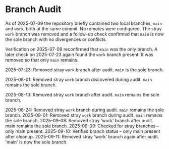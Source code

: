 # Branch Audit

As of 2025-07-09 the repository briefly contained two local branches, `main` and `work`, both at the same commit. No remotes were configured. The stray `work` branch was removed and a follow-up check confirmed that `main` is now the sole branch with no divergences or conflicts.

Verification on 2025-07-09 reconfirmed that `main` was the only branch. A later check on 2025-07-23 again found the `work` branch present. It was removed so that only `main` remains.

2025-07-23: Removed stray `work` branch after audit. `main` is the sole branch.

2025-08-01: Removed stray `work` branch discovered during audit. `main` remains the sole branch.

2025-08-10: Removed stray `work` branch after audit. `main` remains the sole branch.

2025-08-24: Removed stray `work` branch during audit. `main` remains the sole branch.
2025-09-01: Removed stray `work` branch during audit. `main` remains the sole branch.
2025-09-08: Removed stray 'work' branch after audit. main remains the sole branch.
2025-09-09: Checked for stray branches – only main present.
2025-09-10: Verified branch status – only main present after cleanup.
2025-09-11: Removed stray 'work' branch again after audit. 'main' is now the sole branch.
